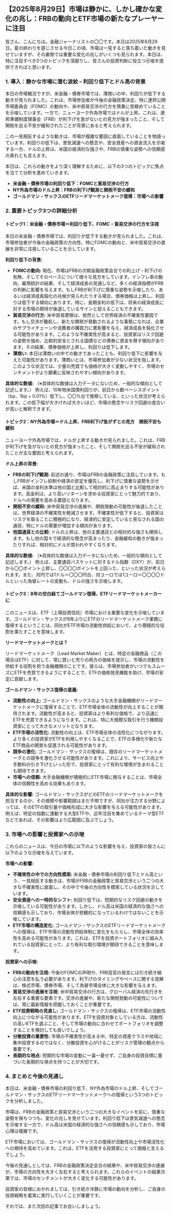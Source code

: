 ## 【2025年8月29日】市場は静かに、しかし確かな変化の兆し：FRBの動向とETF市場の新たなプレーヤーに注目

皆さん、こんにちは。金融ジャーナリストの〇〇です。本日は2025年8月29日。夏の終わりを感じさせる今日この頃、市場は一見すると落ち着いた動きを見せていますが、その裏側では重要な変化の兆しがいくつも見られます。本日は、特に注目すべき3つのトピックを深掘りし、皆さんの投資判断に役立つ示唆を提供できればと思います。

### 1. 導入：静かな市場に潜む波紋 – 利回り低下とドル高の背景

本日の市場概況ですが、米金融・債券市場では、薄商いの中、利回りが低下する動きが見られました。これは、市場参加者が今後の金融政策決定、特に連邦公開市場委員会（FOMC）の動向や、米中貿易交渉の行方を慎重に見極めていることを示唆しています。一方で、ニューヨーク外為市場ではドルが上昇。これは、連邦準備制度理事会（FRB）が利下げを急がないとの見方が強まったこと、そして関税を巡る不安が緩和されたことが背景にあると考えられます。

この一見相反するような動きは、市場が複雑な要因に直面していることを物語っています。利回りの低下は、景気減速への懸念や、安全資産への資金流入を示唆する一方、ドルの上昇は、米国の経済的な強さや、FRBの慎重な姿勢への信頼感の表れとも言えます。

本日は、これらの動きをより深く理解するために、以下の3つのトピックに焦点を当てて分析を進めていきます。

*   **米金融・債券市場の利回り低下：FOMCと貿易交渉の行方**
*   **NY外為市場のドル上昇：FRBの利下げ観測と関税不安の緩和**
*   **ゴールドマン・サックスのETFリードマーケットメーク復帰：市場への影響**

### 2. 重要トピック3つの詳細分析

#### トピック1：米金融・債券市場＝利回り低下、FOMC・貿易交渉の行方を注視

本日の米金融・債券市場では、利回りが低下する動きが見られました。これは、市場参加者が今後の金融政策の方向性、特にFOMCの動向と、米中貿易交渉の進展を非常に注視していることを示しています。

**利回り低下の背景:**

*   **FOMCの動向:** 現在、市場はFRBの次期金融政策会合での利上げ・利下げの有無、そしてそのペースについて様々な見方をしています。インフレ率の動向、雇用統計の結果、そして経済成長の見通しなど、多くの経済指標がFRBの判断に影響を与えます。もしFRBが利下げに慎重な姿勢を示唆したり、あるいは経済成長鈍化の兆候が見られたりする場合、債券価格は上昇し、利回りは低下する傾向にあります。特に、長期金利の低下は、将来の経済成長に対する市場の期待が後退しているサインと捉えることもできます。
*   **貿易交渉の行方:** 米中貿易摩擦は、依然として世界経済の不確実性要因です。もし交渉が難航し、新たな関税が発動されるような事態になれば、企業のサプライチェーンや消費者の購買力に悪影響を与え、経済成長を鈍化させる可能性があります。このような不確実性が高まると、投資家はリスク回避の姿勢を強め、比較的安全とされる国債などの債券に資金を移す傾向があります。その結果、債券価格が上昇し、利回りは低下します。
*   **薄商い:** 本日は薄商いの中での動きであったことも、利回り低下に影響を与えた可能性があります。薄商いとは、市場参加者が少ない状況を指します。このような状況では、少量の売買でも価格が大きく変動しやすく、市場のセンチメントがより顕著に反映されやすい傾向があります。

**具体的な数値:**
（※具体的な数値は入力データにないため、一般的な傾向として記述します。）
例えば、10年物米国債利回りが、前日から数ベーシスポイント（bp、1bp = 0.01%）低下し、〇〇%台で推移している、といった状況が考えられます。この低下幅が大きければ大きいほど、市場の懸念やリスク回避の度合いが高いと解釈できます。

#### トピック2：NY外為市場＝ドル上昇、FRB利下げ急がずとの見方　関税不安も緩和

ニューヨーク外為市場では、ドルが上昇する動きが見られました。これは、FRBが利下げを急がないとの見方が強まったこと、そして関税を巡る不安が緩和されたことが主な要因と考えられます。

**ドル上昇の背景:**

*   **FRBの利下げ観測:** 前述の通り、市場はFRBの金融政策に注目しています。もしFRBがインフレ抑制や経済の安定を優先し、利下げに慎重な姿勢を示せば、米国の金利水準は他の国と比較して相対的に高止まりする可能性があります。高金利は、より高いリターンを求める投資家にとって魅力的であり、ドルへの需要を高める要因となります。
*   **関税不安の緩和:** 米中貿易交渉の進展や、関税発動の可能性が後退したことは、世界経済の不確実性を軽減させます。不確実性が低下すると、投資家はリスクを取ることに積極的になり、経済的に安定していると見なされる国の通貨、特にドルの需要が増加する傾向があります。
*   **他国通貨との比較:** ドルの上昇は、他の主要通貨との相対的な強さも関係します。もし他の国々で経済的な懸念が高まったり、金融緩和の動きが強まったりすれば、相対的にドルが買われやすくなります。

**具体的な数値:**
（※具体的な数値は入力データにないため、一般的な傾向として記述します。）
例えば、主要通貨バスケットに対するドル指数（DXY）が、前日から〇〇ポイント上昇し、〇〇〇〇ポイントを上回った、といった状況が考えられます。また、対円では1ドル＝〇〇〇円台、対ユーロでは1ユーロ＝〇〇〇〇ドルといった為替レートの変動も、ドルの強さを示唆します。

#### トピック3：8年の空白経てゴールドマン復帰、ETFリードマーケットメーカーに

このニュースは、ETF（上場投資信託）市場における重要な変化を示唆しています。ゴールドマン・サックスが8年ぶりにETFのリードマーケットメーク業務に復帰するということは、同社がETF市場の流動性供給において、より積極的な役割を果たすことを意味します。

**リードマーケットメークとは？**

リードマーケットメーク（Lead Market Maker）とは、特定の金融商品（この場合はETF）に対して、常に買いと売りの両方の価格を提示し、市場の流動性を供給する役割を担う金融機関のことです。彼らは、市場参加者がいつでもスムーズにETFを売買できるようにすることで、ETFの価格発見機能を助け、市場の安定に貢献します。

**ゴールドマン・サックス復帰の意義:**

*   **流動性の向上:** ゴールドマン・サックスのような大手金融機関がリードマーケットメークに復帰することで、ETF市場全体の流動性が向上することが期待されます。流動性が高まると、投資家はより有利な価格で、より迅速にETFを売買できるようになります。これは、特に大規模な取引を行う機関投資家にとって大きなメリットとなります。
*   **ETF市場の活性化:** 流動性の向上は、ETF市場全体の活性化につながります。より多くの投資家がETFを利用しやすくなることで、ETFの多様化や新たなETF商品の開発も促進される可能性があります。
*   **競争の激化:** ゴールドマン・サックスの復帰は、既存のリードマーケットメークとの競争を激化させる可能性があります。これにより、サービス向上や手数料の引き下げといった形で、投資家にとって有利な環境が生まれることも期待できます。
*   **市場への信頼:** 大手金融機関が積極的にETF市場に関与することは、市場全体の信頼性を高める効果もあります。

**具体的な影響:**
ゴールドマン・サックスがどのETFのリードマーケットメークを担当するのか、その規模や影響範囲はまだ不明ですが、同社が注力する分野によっては、そのETFの取引量や価格形成に大きな影響を与える可能性があります。例えば、特定の指数に連動する大型ETFや、近年注目を集めているテーマ型ETFなどであれば、その影響はより広範囲に及ぶでしょう。

### 3. 市場への影響と投資家への示唆

これらのニュースは、今日の市場に以下のような影響を与え、投資家の皆さんに以下のような示唆を与えています。

**市場への影響:**

*   **不確実性の中での方向性模索:** 米金融・債券市場の利回り低下とドル高という、一見相反する動きは、市場がFRBの金融政策と貿易交渉という二つの大きな不確実性に直面し、その中で今後の方向性を模索している状況を示しています。
*   **安全資産への一時的なシフト:** 利回り低下は、短期的なリスク回避の動きを示唆している可能性があります。しかし、ドル高は米国の経済的な強さへの信頼感も示しており、市場全体が悲観的になっているわけではないことを示唆しています。
*   **ETF市場の構造変化:** ゴールドマン・サックスのETFリードマーケットメークへの復帰は、ETF市場の流動性供給体制に変化をもたらし、市場全体の効率性を高める可能性があります。これは、ETFを投資ポートフォリオに組み入れている投資家にとって、より有利な取引環境が期待できることを意味します。

**投資家への示唆:**

*   **FRBの動向を注視:** 今後のFOMCの声明や、FRB高官の発言には引き続き細心の注意を払う必要があります。利下げのタイミングやペースに関する見解は、株式市場、債券市場、そして為替市場全体に大きな影響を与えます。
*   **貿易交渉の進展を注視:** 米中貿易交渉の行方は、グローバル経済の先行きを左右する重要な要素です。交渉の進展や、新たな関税発動の可能性については、常に最新情報を把握しておくことが重要です。
*   **ETF投資戦略の見直し:** ゴールドマン・サックスの復帰は、ETF市場の流動性向上につながる可能性があります。ETFを投資対象としている方は、流動性の高いETFを選ぶこと、そして市場の動向に合わせてポートフォリオを調整することを検討しても良いでしょう。
*   **分散投資の重要性:** 市場の不確実性が高まる中、特定の資産クラスや地域に集中投資するのではなく、分散投資を心がけることがリスク管理の観点から重要です。
*   **長期的な視点:** 短期的な市場の変動に一喜一憂せず、ご自身の投資目標に基づいた長期的な視点を持つことが大切です。

### 4. まとめと今後の見通し

本日は、米金融・債券市場の利回り低下、NY外為市場のドル上昇、そしてゴールドマン・サックスのETFリードマーケットメークへの復帰という3つのトピックを分析しました。

市場は、FRBの金融政策と貿易交渉という二つの大きなイベントを前に、慎重な姿勢を保ちつつも、変化の兆しを見せています。利回り低下は景気減速への懸念を示唆する一方で、ドル高は米国の経済的な強さへの信頼感も示しており、市場心理は複雑です。

ETF市場においては、ゴールドマン・サックスの復帰が流動性向上や市場活性化への期待を高めています。これは、ETFを活用する投資家にとって朗報と言えるでしょう。

今後の見通しとしては、FRBの金融政策決定会合の結果や、米中貿易交渉の進展が、市場の方向性を大きく左右すると考えられます。これらのイベントの結果次第では、市場のセンチメントが大きく変化する可能性があります。

投資家の皆様におかれましては、引き続き冷静に市場の動向を分析し、ご自身の投資戦略を着実に実行していくことが重要です。

それでは、また次回の記事でお会いしましょう。
